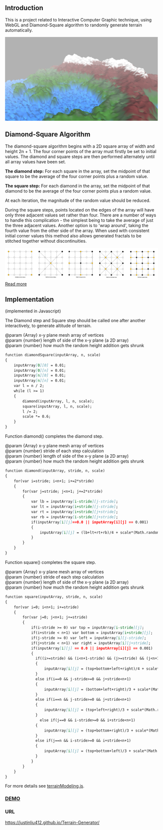 ## Introduction

This is a project related to Interactive Computer Graphic technique, using WebGL and Diamond-Square algorithm to randomly generate terrain automatically. 

![alt text][logo]

[logo]: images/screen_shot.png "Screenshot of Terrain"

## Diamond-Square Algorithm

The diamond-square algorithm begins with a 2D square array of width and height 2n + 1. The four corner points of the array must firstly be set to initial values. The diamond and square steps are then performed alternately until all array values have been set.

__The diamond step:__ For each square in the array, set the midpoint of that square to be the average of the four corner points plus a random value.

__The square step:__ For each diamond in the array, set the midpoint of that diamond to be the average of the four corner points plus a random value.

At each iteration, the magnitude of the random value should be reduced.

During the square steps, points located on the edges of the array will have only three adjacent values set rather than four. There are a number of ways to handle this complication - the simplest being to take the average of just the three adjacent values. Another option is to 'wrap around', taking the fourth value from the other side of the array. When used with consistent initial corner values this method also allows generated fractals to be stitched together without discontinuities.

![Hello](images/Diamond_Square.png "from Wikipedia")
[Read more](https://en.wikipedia.org/wiki/Diamond-square_algorithm)

## Implementation
(implemented in Javascript)

The Diamond step and Square step should be called one after another interactively, to generate altitude of terrain.

@param {Array} x-y plane mesh array of vertices<br/>
@param {number} length of side of the x-y plane (a 2D array)<br/>
@param {number} how much the random height addition gets shrunk
```markdown
function diamondSquare(inputArray, n, scale)
{
    inputArray[0][0] = 0.01; 
    inputArray[0][n] = 0.01; 
    inputArray[n][0] = 0.01; 
    inputArray[n][n] = 0.01; 
    var l = n / 2; 
    while (l >= 1)
    {
        diamond(inputArray, l, n, scale); 
        square(inputArray, l, n, scale); 
        l /= 2; 
        scale *= 0.6; 
    }
}
```

Function diamond() completes the diamond step. 

@param {Array} x-y plane mesh array of vertices<br/>
@param {number} stride of each step calculation<br/>
@param {number} length of side of the x-y plane (a 2D array)<br/>
@param {number} how much the random height addition gets shrunk

```markdown
function diamond(inputArray, stride, n, scale)
{
    for(var i=stride; i<n+1; i+=2*stride)
    {
        for(var j=stride; j<n+1; j+=2*stride)
        {
            var lb = inputArray[i-stride][j-stride]; 
            var lt = inputArray[i+stride][j-stride]; 
            var rt = inputArray[i+stride][j+stride]; 
            var rb = inputArray[i-stride][j+stride]; 
            if(inputArray[i][j]==0.0 || inputArray[i][j] == 0.001)
            {
                inputArray[i][j] = (lb+lt+rt+rb)/4 + scale*(Math.random()); 
            }
        }
    }
}
```

Function square() completes the square step. 

@param {Array} x-y plane mesh array of vertices<br/>
@param {number} stride of each step calculation<br/>
@param {number} length of side of the x-y plane (a 2D array)<br/>
@param {number} how much the random height addition gets shrunk
```markdown
function square(inputArray, stride, n, scale) 
{
    for(var i=0; i<n+1; i+=stride)
    {
        for(var j=0; j<n+1; j+=stride)
        {
            if(i-stride >= 0) var top = inputArray[i-stride][j]; 
            if(i+stride < n+1) var bottom = inputArray[i+stride][j]; 
            if(j-stride >= 0) var left = inputArray[i][j-stride]; 
            if(j+stride < n+1) var right = inputArray[i][j+stride]; 
            if(inputArray[i][j] == 0.0 || inputArray[i][j] == 0.001)
            {
              if((i>=stride) && (i<n+1-stride) && (j>=stride) && (j<n+1-stride)) 
              {
                  inputArray[i][j] = (top+bottom+left+right)/4 + scale*(Math.random()); 
              }
              else if(i==0 && j-stride>=0 && j+stride<n+1) 
              {
                  inputArray[i][j] = (bottom+left+right)/3 + scale*(Math.random()); 
              }
              else if(i==n && j-stride>=0 && j+stride<n+1)
              {
                  inputArray[i][j] = (top+left+right)/3 + scale*(Math.random());
              }
                else if(j==0 && i-stride>=0 && i+stride<n+1)
              {
                  inputArray[i][j] = (top+bottom+right)/3 + scale*(Math.random());
              }
              else if(j==n && i-stride>=0 && i+stride<n+1)
              {
                  inputArray[i][j] = (top+bottom+left)/3 + scale*(Math.random()); 
              }
            }
        }
    }
}
```

For more details see [terrainModeling.js](https://github.com/JustinLiu412/Terrain-Generator/blob/master/terrainModeling.js).

### [DEMO](Flight.html)

### URL
https://justinliu412.github.io/Terrain-Generator/
